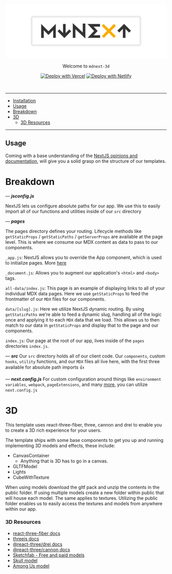 <!-- markdownlint-disable MD033 MD041 -->

![mdnext](./mdnext.png)

<div align="center">

Welcome to `mdnext-3d`

[![Deploy with Vercel](https://vercel.com/button)](https://vercel.com/import/git?s=https%3A%2F%2Fgithub.com%2Fdomitriusclark%2Fmdnext-3d)
[![Deploy with Netlify](https://www.netlify.com/img/deploy/button.svg)](https://app.netlify.com/start/deploy?repository=https://github.com/domitriusclark/mdnext-3d)

<br/>

</div>

---

- [Installation](#installation)
- [Usage](#usage)
- [Breakdown](#breakdown)
- [3D](#3D)
  - [3D Resources](#3D-resources)

---

## Usage

Coming with a base understanding of the [NextJS opinions and documentation](https://nextjs.org/docs/getting-started), will give you a solid grasp on the structure of our templates.

# Breakdown

— **_jsconfig.js_**

NextJS lets us configure absolute paths for our app. We use this to easily import all of our functions and utilities inside of our `src` directory

— **_pages_**

The pages directory defines your routing. Lifecycle methods like `getStaticProps` / `getStaticPaths` / `getServerProps` are available at the page level. This is where we consume our MDX content as data to pass to our components.

`_app.js`:
NextJS allows you to override the App component, which is used to initialize pages. More [here](https://nextjs.org/docs/advanced-features/custom-app)

`_document.js`:
Allows you to augment our application's `<html>` and `<body>` tags.

`all-data/index.js`:
This page is an example of displaying links to all of your individual MDX data pages. Here we use `getStaticProps` to feed the frontmatter of our `MDX` files for our components.

`data/[slug].js`:
Here we utilize NextJS dynamic routing. By using `getStaticPaths` we're able to feed a dynamic slug, handling all of the logic once and applying it to each `MDX` data that we load. This allows us to then match to our data in `getStaticProps` and display that to the page and our components.

`index.js`:
Our page at the root of our app, lives inside of the `pages` directories `index.js`.

— **_src_**
Our `src` directory holds all of our client code. Our `components`, custom `hooks`, `utility` functions, and our `MDX` files all live here, with the first three available for absolute path imports 👍

— **_next.config.js_**
For custom configuration around things like `environment variables`, `webpack`, `pageExtensions`, and many [more](https://github.com/vercel/next.js/blob/canary/packages/next/next-server/server/config.ts#L12-L63), you can utilize `next.config.js`

# 3D

This template uses react-three-fiber, three, cannon and drei to enable you to create a 3D rich experience for your users.

The template ships with some base components to get you up and running implementing 3D models and effects, these include:

- CanvasContainer
  - Anything that is 3D has to go in a canvas.
- GLTFModel
- Lights
- CubeWithTexture

When using models download the gltf pack and unzip the contents in the public folder. If using multiple models create a new folder within public that will house each model. The same applies to textures. Utilizing the public folder enables us to easily access the textures and models from anywhere within our app.

### 3D Resources

- [react-three-fiber docs](https://github.com/pmndrs/react-three-fiber)
- [threejs docs](https://threejs.org/docs/)
- [@react-three/drei docs](https://github.com/pmndrs/drei)
- [@react-three/cannon docs](https://github.com/pmndrs/use-cannon)
- [Sketchfab - Free and paid models](https://sketchfab.com/feed)
- [Skull model](https://sketchfab.com/3d-models/skull-salazar-downloadable-eeed09437afb4e1ea8a6ff3b0e9964ad)
- [Among Us model](https://sketchfab.com/3d-models/among-us-astronaut-clay-20b591de51eb4fc3a4c5a4d40c6011d5)
